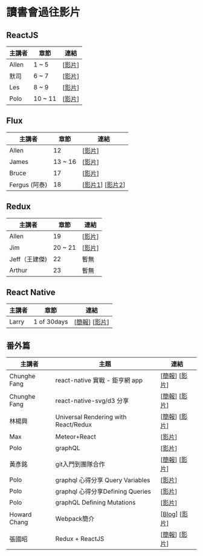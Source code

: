 # 讀書會過往影片

## ReactJS

| 主講者 | 章節 | 連結 |
| ------ | ------ | ------ |
| Allen | 1 ~ 5 | [[影片](https://www.youtube.com/playlist?list=PLjCvPv97gItIvMkDEot1vYH6NmE6EwO56)] |
| 默司 | 6 ~ 7 | [[影片](https://www.facebook.com/mosluce/videos/10210633331609210/)] |
| Les | 8 ~ 9 | [[影片](https://www.youtube.com/watch?v=6LbyW6xC8gM&feature=youtu.be)] |
| Polo | 10 ~ 11 | [[影片](https://www.youtube.com/watch?v=1z7o9mHLrK0&feature=youtu.be)] |

## Flux

| 主講者 | 章節 | 連結 |
| ------ | ------ | ------ |
| Allen | 12 | [[影片](https://www.youtube.com/watch?v=2cfMA0uDOYE&index=3&list=PLjCvPv97gItIvMkDEot1vYH6NmE6EwO56)] |
| James | 13 ~ 16 | [[影片](https://youtu.be/RgB_2R8j3L8)] |
| Bruce | 17 | [[影片](https://youtu.be/hxtU9-3ZaSU)] |
| Fergus (阿泰) | 18 | [[影片1](https://www.youtube.com/watch?v=cv57Pbry_Ec)] [[影片2](https://www.youtube.com/watch?v=qdUlfiDbCcI&feature=youtu.be)] |

## Redux

| 主講者 | 章節 | 連結 |
| ------ | ------ | ------ |
| Allen | 19 | [[影片](https://youtu.be/upq6WEAAE3Y)] |
| Jim | 20 ~ 21 | [[影片](https://www.facebook.com/jim20515/videos/10210631281448748/)] |
| Jeff（王建傑) | 22 | 暫無 |
| Arthur | 23 | 暫無 |

## React Native

| 主講者 | 章節 | 連結 |
| ------ | ------ | ------ |
| Larry | 1 of 30days | [[簡報](https://hackmd.io/p/ByV3Mjn2#/)] [[影片](https://www.youtube.com/watch?v=b5CmTo5JufU&feature=youtu.be)] |

## 番外篇

| 主講者 | 主題 | 連結 |
| ------ | ------ | ------ |
| Chunghe Fang | react-native 實戰 - 鉅亨網 app | [[簡報](https://docs.google.com/presentation/d/1F27AKUZMgoaenTz0xqRCaDp2rbWgjRRzMtAU8Ubm9t8/edit#slide=id.p)] [[影片](https://youtu.be/NEmQAC9IMLk)] |
| Chunghe Fang | react-native-svg/d3 分享 | [[簡報](https://github.com/chunghe/React-Native-Stock-Chart)] [[影片](https://youtu.be/qeB0pEIajbU)] |
| 林楊興 | Universal Rendering with React/Redux | [[簡報](http://bit.ly/2bwm6Jd)] [[影片](https://youtu.be/xoMGdasN6cw)] |
| Max | Meteor+React | [[影片](https://www.youtube.com/watch?v=HNEZ677A7eM)] |
| Polo | graphQL | [[影片](https://www.youtube.com/watch?v=oi2hfP5WmV8&feature=youtu.be)] |
| 黃彥銘 | git入門到團隊合作 | [[簡報](https://www.slideshare.net/secret/retavuvmp0Vbun)] [[影片](https://www.youtube.com/watch?v=DqYJwg6dvJo&feature=youtu.be)] |
| Polo | graphql 心得分享 Query Variables | [[影片](https://www.youtube.com/watch?v=Dt__SbPj5tw&feature=youtu.be)] |
| Polo | graphql 心得分享Defining Queries | [[影片](https://www.youtube.com/watch?v=PcO10aBvnA0&feature=youtu.be)] |
| Polo | graphQL Defining Mutations | [[影片](https://www.youtube.com/watch?v=ss1vTRAoj-g&feature=youtu.be)] |
| Howard Chang | Webpack簡介 |  [[Blog](https://rhadow.github.io/2015/04/02/webpack-workflow/)] [[影片](https://www.youtube.com/watch?v=JRIPGi7QUmk)] |
| 張國昭 | Redux + ReactJS | [[簡報](http://www.slideshare.net/ssusercab70d/reduxreact-js)] [[影片](https://www.youtube.com/watch?v=FAdOex9v6Yw)] |
